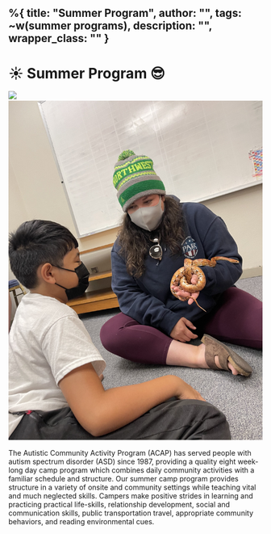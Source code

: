 %{
  title: "Summer Program",
  author: "",
  tags: ~w(summer programs),
  description: "",
  wrapper_class: ""
}
---

<div class="relative isolate overflow-hidden py-20">
<div class="absolute inset-0 -z-10 object-top object-cover opacity-[.15] h-[200%] w-[200%]  bg-base bg-[url('/assets/images/camp2.webp')] bg-[length:350px] ">
</div>
<div class="mx-auto max-w-4xl flex flex-col h-full items-center justify-center">
  <h1 class="font-black text-base-content tracking-tight text-3xl sm:text-5xl mb-4">
     ☀️ Summer Program 😎
  </h1>
</div>
</div>

<div class="px-8 sm:px-0 prose lg:prose-lg mx-auto py-20">
<div class="grid grid-cols-1 md:grid-cols-2 gap-4">
    <div>
        <img class="h-auto max-w-full" src="/assets/images/summer-1.jpg">
    </div>
    <div>
        <img class="h-auto max-w-full" src="/assets/images/summer-2.jpg">
    </div>
</div>

The Autistic Community Activity Program (ACAP) has served people with autism spectrum disorder (ASD) since 1987, providing a quality eight week-long day camp program which combines daily community activities with a familiar schedule and structure. Our summer camp program provides structure in a variety of onsite and community settings while teaching vital and much neglected skills. Campers make positive strides in learning and practicing practical life-skills, relationship development, social and communication skills, public transportation travel, appropriate community behaviors, and reading environmental cues. 

</div>